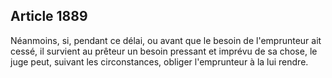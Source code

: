 Article 1889
----
Néanmoins, si, pendant ce délai, ou avant que le besoin de l'emprunteur ait
cessé, il survient au prêteur un besoin pressant et imprévu de sa chose, le juge
peut, suivant les circonstances, obliger l'emprunteur à la lui rendre.
